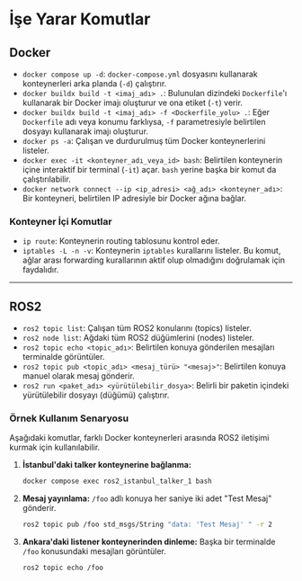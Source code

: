 # İşe Yarar Komutlar

## Docker

  * `docker compose up -d`: `docker-compose.yml` dosyasını kullanarak konteynerleri arka planda (`-d`) çalıştırır.
  * `docker buildx build -t <imaj_adı> .`: Bulunulan dizindeki `Dockerfile`'ı kullanarak bir Docker imajı oluşturur ve ona etiket (`-t`) verir.
  * `docker buildx build -t <imaj_adı> -f <Dockerfile_yolu> .`: Eğer `Dockerfile` adı veya konumu farklıysa, `-f` parametresiyle belirtilen dosyayı kullanarak imajı oluşturur.
  * `docker ps -a`: Çalışan ve durdurulmuş tüm Docker konteynerlerini listeler.
  * `docker exec -it <konteyner_adı_veya_id> bash`: Belirtilen konteynerin içine interaktif bir terminal (`-it`) açar. `bash` yerine başka bir komut da çalıştırılabilir.
  * `docker network connect --ip <ip_adresi> <ağ_adı> <konteyner_adı>`: Bir konteyneri, belirtilen IP adresiyle bir Docker ağına bağlar.

### Konteyner İçi Komutlar

  * `ip route`: Konteynerin routing tablosunu kontrol eder.
  * `iptables -L -n -v`: Konteynerin `iptables` kurallarını listeler. Bu komut, ağlar arası forwarding kurallarının aktif olup olmadığını doğrulamak için faydalıdır.

-----

## ROS2

  * `ros2 topic list`: Çalışan tüm ROS2 konularını (topics) listeler.
  * `ros2 node list`: Ağdaki tüm ROS2 düğümlerini (nodes) listeler.
  * `ros2 topic echo <topic_adı>`: Belirtilen konuya gönderilen mesajları terminalde görüntüler.
  * `ros2 topic pub <topic_adı> <mesaj_türü> "<mesaj>"`: Belirtilen konuya manuel olarak mesaj gönderir.
  * `ros2 run <paket_adı> <yürütülebilir_dosya>`: Belirli bir paketin içindeki yürütülebilir dosyayı (düğümü) çalıştırır.

### Örnek Kullanım Senaryosu

Aşağıdaki komutlar, farklı Docker konteynerleri arasında ROS2 iletişimi kurmak için kullanılabilir.

1.  **İstanbul'daki talker konteynerine bağlanma:**
    ```bash
    docker compose exec ros2_istanbul_talker_1 bash
    ```
2.  **Mesaj yayınlama:** `/foo` adlı konuya her saniye iki adet "Test Mesaj" gönderir.
    ```bash
    ros2 topic pub /foo std_msgs/String "data: 'Test Mesaj' " -r 2
    ```
3.  **Ankara'daki listener konteynerinden dinleme:** Başka bir terminalde `/foo` konusundaki mesajları görüntüler.
    ```bash
    ros2 topic echo /foo
    ```